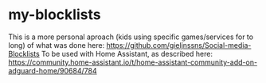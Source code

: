 # my-blocklists
This is a more personal aproach (kids using specific games/services for to long) of what was done here: https://github.com/gieljnssns/Social-media-Blocklists
To be used with Home Assistant, as described here: https://community.home-assistant.io/t/home-assistant-community-add-on-adguard-home/90684/784
